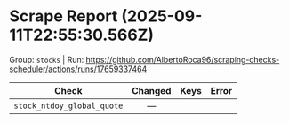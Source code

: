 # Scrape Report (2025-09-11T22:55:30.566Z)

Group: `stocks`  |  Run: https://github.com/AlbertoRoca96/scraping-checks-scheduler/actions/runs/17659337464

| Check | Changed | Keys | Error |
|---|:---:|:--|:--|
| `stock_ntdoy_global_quote` | — |  |  |

